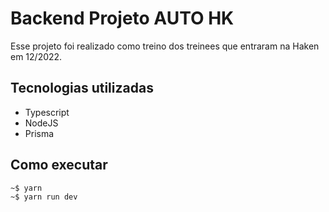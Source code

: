 # Backend Projeto AUTO HK
Esse projeto foi realizado como treino dos treinees que entraram na Haken em 12/2022.

## Tecnologias utilizadas
* Typescript
* NodeJS
* Prisma

## Como executar 
    ~$ yarn
    ~$ yarn run dev